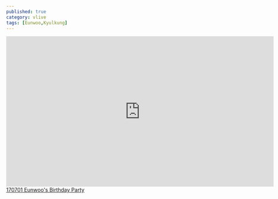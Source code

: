 ```yaml
---
published: true
category: vlive
tags: [Eunwoo,Kyulkung]
---
```

<iframe src="http://www.vlive.tv/embed/16891" frameborder="no" scrolling="no" marginwidth="0" marginheight="0" WIDTH="720" HEIGHT="405" allowfullscreen></iframe><br /><a href="" target="_blank">170701  Eunwoo's Birthday Party</a>